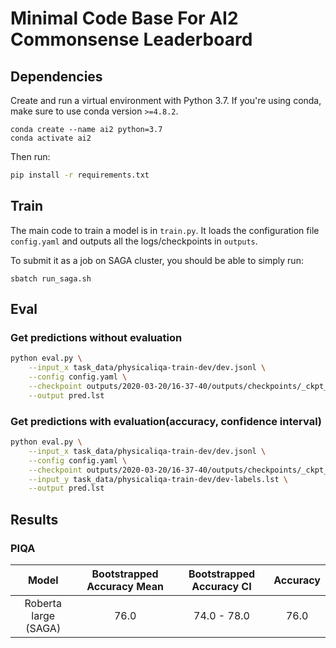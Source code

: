 # Minimal Code Base For AI2 Commonsense Leaderboard

## Dependencies

Create and run a virtual environment with Python 3.7. If you're using conda, make sure to use conda version `>=4.8.2`.

```
conda create --name ai2 python=3.7
conda activate ai2
```

Then run:

```bash
pip install -r requirements.txt
```

## Train


The main code to train a model is in `train.py`. It loads the configuration file `config.yaml` and outputs all the logs/checkpoints in `outputs`. 

To submit it as a job on SAGA cluster, you should be able to simply run:

```
sbatch run_saga.sh
```

## Eval

### Get predictions without evaluation
```bash
python eval.py \
    --input_x task_data/physicaliqa-train-dev/dev.jsonl \
    --config config.yaml \
    --checkpoint outputs/2020-03-20/16-37-40/outputs/checkpoints/_ckpt_epoch_4.ckpt \
    --output pred.lst
```

### Get predictions with evaluation(accuracy, confidence interval)

```bash
python eval.py \
    --input_x task_data/physicaliqa-train-dev/dev.jsonl \
    --config config.yaml \
    --checkpoint outputs/2020-03-20/16-37-40/outputs/checkpoints/_ckpt_epoch_4.ckpt \
    --input_y task_data/physicaliqa-train-dev/dev-labels.lst \
    --output pred.lst
```

## Results

### PIQA
|     Model     | Bootstrapped Accuracy Mean | Bootstrapped Accuracy CI | Accuracy |
|:-------------:|:--------------------------:|:------------------------:|:--------:|
| Roberta large (SAGA) |            76.0            |        74.0 - 78.0       |   76.0   |
